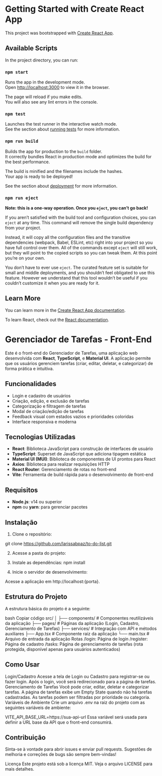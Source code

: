 # Getting Started with Create React App

This project was bootstrapped with [Create React App](https://github.com/facebook/create-react-app).

## Available Scripts

In the project directory, you can run:

### `npm start`

Runs the app in the development mode.\
Open [http://localhost:3000](http://localhost:3000) to view it in the browser.

The page will reload if you make edits.\
You will also see any lint errors in the console.

### `npm test`

Launches the test runner in the interactive watch mode.\
See the section about [running tests](https://facebook.github.io/create-react-app/docs/running-tests) for more information.

### `npm run build`

Builds the app for production to the `build` folder.\
It correctly bundles React in production mode and optimizes the build for the best performance.

The build is minified and the filenames include the hashes.\
Your app is ready to be deployed!

See the section about [deployment](https://facebook.github.io/create-react-app/docs/deployment) for more information.

### `npm run eject`

**Note: this is a one-way operation. Once you `eject`, you can’t go back!**

If you aren’t satisfied with the build tool and configuration choices, you can `eject` at any time. This command will remove the single build dependency from your project.

Instead, it will copy all the configuration files and the transitive dependencies (webpack, Babel, ESLint, etc) right into your project so you have full control over them. All of the commands except `eject` will still work, but they will point to the copied scripts so you can tweak them. At this point you’re on your own.

You don’t have to ever use `eject`. The curated feature set is suitable for small and middle deployments, and you shouldn’t feel obligated to use this feature. However we understand that this tool wouldn’t be useful if you couldn’t customize it when you are ready for it.

## Learn More

You can learn more in the [Create React App documentation](https://facebook.github.io/create-react-app/docs/getting-started).

To learn React, check out the [React documentation](https://reactjs.org/).
# Gerenciador de Tarefas - Front-End

Este é o front-end do Gerenciador de Tarefas, uma aplicação web desenvolvida com **React**, **TypeScript**, e **Material UI**. A aplicação permite que os usuários gerenciem tarefas (criar, editar, deletar, e categorizar) de forma prática e intuitiva.

## Funcionalidades

- Login e cadastro de usuários
- Criação, edição, e exclusão de tarefas
- Categorização e filtragem de tarefas
- Modal de criação/edição de tarefas
- Feedback visual com estados vazios e prioridades coloridas
- Interface responsiva e moderna

## Tecnologias Utilizadas

- **React**: Biblioteca JavaScript para construção de interfaces de usuário
- **TypeScript**: Superset de JavaScript que adiciona tipagem estática
- **Material UI (MUI)**: Biblioteca de componentes de UI prontos para React
- **Axios**: Biblioteca para realizar requisições HTTP
- **React Router**: Gerenciamento de rotas no front-end
- **Vite**: Ferramenta de build rápida para o desenvolvimento de front-end

## Requisitos

- **Node.js**: v14 ou superior
- **npm** ou **yarn**: para gerenciar pacotes

## Instalação

1. Clone o repositório:

git clone https://github.com/larissabpaz/to-do-list.git

2. Acesse a pasta do projeto:

3. Instale as dependências:
npm install

4. Inicie o servidor de desenvolvimento:

Acesse a aplicação em http://localhost:{porta}.

## Estrutura do Projeto
A estrutura básica do projeto é a seguinte:

bash
Copiar código
src/
│
├── components/       # Componentes reutilizáveis da aplicação
├── pages/            # Páginas da aplicação (Login, Cadastro, Gerenciamento de Tarefas)
├── services/         # Integração com API e métodos auxiliares
├── App.tsx           # Componente raiz da aplicação
└── main.tsx          # Arquivo de entrada da aplicação
Rotas
/login: Página de login
/register: Página de cadastro
/tasks: Página de gerenciamento de tarefas (rota protegida, disponível apenas para usuários autenticados)

## Como Usar
Login/Cadastro
Acesse a tela de Login ou Cadastro para registrar-se ou fazer login.
Após o login, você será redirecionado para a página de tarefas.
Gerenciamento de Tarefas
Você pode criar, editar, deletar e categorizar tarefas.
A página de tarefas exibe um Empty State quando não há tarefas cadastradas.
As tarefas podem ser filtradas por prioridade ou categoria.
Variáveis de Ambiente
Crie um arquivo .env na raiz do projeto com as seguintes variáveis de ambiente:

VITE_API_BASE_URL=https://sua-api-url
Essa variável será usada para definir a URL base da API que o front-end consumirá.

## Contribuição
Sinta-se à vontade para abrir issues e enviar pull requests. Sugestões de melhoria e correções de bugs são sempre bem-vindas!

Licença
Este projeto está sob a licença MIT. Veja o arquivo LICENSE para mais detalhes.